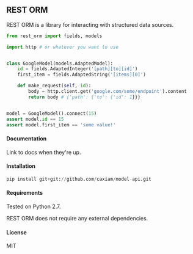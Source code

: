 ## REST ORM

REST ORM is a library for interacting with structured data sources.

```python
from rest_orm import fields, models

import http # or whatever you want to use


class GoogleModel(models.AdaptedModel):
    id = fields.AdaptedInteger('[path][to][id]')
    first_item = fields.AdaptedString('[items][0]')

    def make_request(self, id):
        body = http.client.get('google.com/some/endpoint').content
        return body # {'path': {'to': {'id': 1}}}


model = GoogleModel().connect(15)
assert model.id == 15
assert model.first_item == 'some value!'
```

#### Documentation

Link to docs when they're up.

#### Installation

```python
pip install git+git://github.com/caxiam/model-api.git
```

#### Requirements
Tested on Python 2.7.

REST ORM does not require any external dependencies.

#### License
MIT
